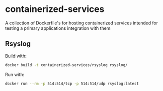 # containerized-services
A collection of Dockerfile's for hosting containerized services intended for testing a primary applications integration with them

## Rsyslog

Build with:
```bash
docker build -t containerized-services/rsyslog rsyslog/
```

Run with:
```bash
docker run --rm -p 514:514/tcp -p 514:514/udp rsyslog:latest
```
